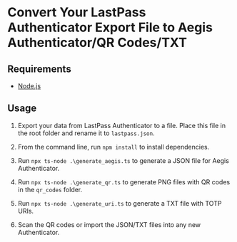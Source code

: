 # Convert Your LastPass Authenticator Export File to Aegis Authenticator/QR Codes/TXT

## Requirements

- [Node.js](https://nodejs.org/en/download)

## Usage

1. Export your data from LastPass Authenticator to a file. Place this file in the root folder and rename it to `lastpass.json`.

2. From the command line, run `npm install` to install dependencies.

3. Run `npx ts-node .\generate_aegis.ts` to generate a JSON file for Aegis Authenticator.

4. Run `npx ts-node .\generate_qr.ts` to generate PNG files with QR codes in the `qr_codes` folder.

5. Run `npx ts-node .\generate_uri.ts` to generate a TXT file with TOTP URIs.

6. Scan the QR codes or import the JSON/TXT files into any new Authenticator.
